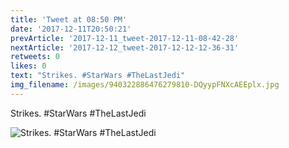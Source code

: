 ```yaml
---
title: 'Tweet at 08:50 PM'
date: '2017-12-11T20:50:21'
prevArticle: '2017-12-11_tweet-2017-12-11-08-42-28'
nextArticle: '2017-12-12_tweet-2017-12-12-12-36-31'
retweets: 0
likes: 0
text: "Strikes. #StarWars #TheLastJedi"
img_filename: /images/940322886476279810-DQyypFNXcAEEplx.jpg
---
```

Strikes. #StarWars #TheLastJedi

![Strikes. #StarWars #TheLastJedi](/images/940322886476279810-DQyypFNXcAEEplx.jpg "Strikes. #StarWars #TheLastJedi")
